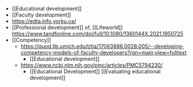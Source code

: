 - [[Educational development]]
- [[Faculty development]]
- https://edta.info.yorku.ca/
- [[Professional development]] of, [[Lifeworld]] https://www.tandfonline.com/doi/full/10.1080/1360144X.2021.1950725
- [[Competency]]
	- https://quod.lib.umich.edu/t/tia/17063888.0028.005/--developing-competency-models-of-faculty-developers?rgn=main;view=fulltext
		- [[Educational development]]
	- https://www.ncbi.nlm.nih.gov/pmc/articles/PMC5794230/
		- [[Educational Development]] [[Evaluating educational development]]